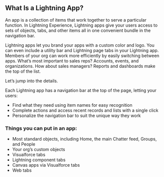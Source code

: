 ## What Is a Lightning App?

An app is a collection of items that work together to serve a particular function. In Lightning Experience, Lightning apps give your users access to sets of objects, tabs, and other items all in one convenient bundle in the navigation bar.

Lightning apps let you brand your apps with a custom color and logo. You can even include a utility bar and Lightning page tabs in your Lightning app. Members of your org can work more efficiently by easily switching between apps. What’s most important to sales reps? Accounts, events, and organizations. How about sales managers? Reports and dashboards make the top of the list.

Let’s jump into the details.

Each Lightning app has a navigation bar at the top of the page, letting your users:

- Find what they need using item names for easy recognition
- Complete actions and access recent records and lists with a single click
- Personalize the navigation bar to suit the unique way they work

### Things you can put in an app:
- Most standard objects, including Home, the main Chatter feed, Groups, and People
- Your org’s custom objects
- Visualforce tabs
- Lightning component tabs
- Canvas apps via Visualforce tabs
- Web tabs